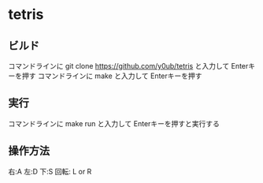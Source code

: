 # tetris
## ビルド
コマンドラインに git clone https://github.com/y0ub/tetris と入力して Enterキーを押す
コマンドラインに make と入力して Enterキーを押す
## 実行
コマンドラインに make run と入力して Enterキーを押すと実行する

## 操作方法
右:A 左:D 下:S 回転: L or R

